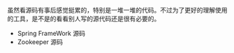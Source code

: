 虽然看源码有事后感觉挺累的，特别是一堆一堆的代码。不过为了更好的理解使用的工具，是不是的看看别人写的源代码还是很有必要的。

* Spring FrameWork 源码
* Zookeeper 源码



